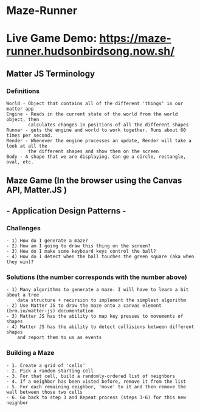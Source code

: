 # Maze-Runner

# Live Game Demo: https://maze-runner.hudsonbirdsong.now.sh/

## Matter JS Terminology

### Definitions

    World - Object that contains all of the different 'things' in our matter app
    Engine - Reads in the current state of the world from the world object, then 
            calculates changes in positions of all the different shapes
    Runner - gets the engine and world to work together. Runs about 60 times per second.
    Render - Whenever the engine processes an update, Render will take a look at all the 
            the different shapes and show them on the screen
    Body - A shape that we are displaying. Can ge a circle, rectangle, oval, etc.
	

## Maze Game (In the browser using the Canvas API, Matter.JS )

## - Application Design Patterns - 

### Challenges
    - 1) How do I generate a maze?               
    - 2) How am I going to draw this thing on the screen?
    - 3) How do I make some keyboard keys control the ball?
    - 4) How do I detect when the ball touches the green square (aka when they win)?

### Solutions (the number corresponds with the number above)
    - 1) Many algorithms to generate a maze. I will have to learn a bit about a tree
        data structure + recursion to implement the simplest algorithm 
    - 2) Use Matter JS to draw the maze onto a canvas element (brm.io/matter-js) documentation
    - 3) Matter JS has the ability to map key presses to movements of shapes
    - 4) Matter JS has the ability to detect collisions between different shapes
        and report them to us as events

### Building a Maze
    - 1. Create a grid of 'cells'
    - 2. Pick a random starting cell
    - 3. For that cell, build a randomly-ordered list of neighbors
    - 4. If a neighbor has been visted before, remove it from the list
    - 5. For each remaining neighbor, 'move' to it and then remove the wall between those two cells
    - 6. Go back to step 3 and Repeat process (steps 3-6) for this new neighbor
	
